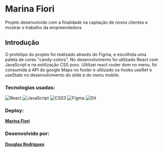# Marina Fiori

Projeto desenvolvido com a finalidade na captação de novos clientes e mostrar o trabalho da empreendedora

## Introdução
O protótipo do projeto foi realizado através do Figma, e escolhida uma paleta de cores "candy-colors". No desenvolvimento foi utilizado React com JavaScript e na estilização CSS puro. Ultilizei react router dom no menu, foi consumida a API do google Maps no footer e utilizado os hooks useRef e useState no desenvolvimento do slide e do menu mobile.

### Tecnologias usadas:

![React](https://img.shields.io/badge/react-%2320232a.svg?style=for-the-badge&logo=react&logoColor=%2361DAFB)
![JavaScript](https://img.shields.io/badge/javascript-%23323330.svg?style=for-the-badge&logo=javascript&logoColor=%23F7DF1E)
![CSS3](https://img.shields.io/badge/css3-%231572B6.svg?style=for-the-badge&logo=css3&logoColor=white)
![Figma](https://img.shields.io/badge/figma-%23F24E1E.svg?style=for-the-badge&logo=figma&logoColor=white)
![Git](https://img.shields.io/badge/git-%23F05033.svg?style=for-the-badge&logo=git&logoColor=white)

 ### Deploy:
 **[Marina Fiori](https://douglasrodriguesgit.github.io/marina-fiori/#/)**

 ### Desenvolvido por:
 **[Douglas Rodrigues](https://douglasrodriguesgit.github.io/portfolio/index.html)**


